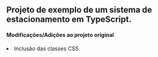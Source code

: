 ## Projeto de exemplo de um sistema de estacionamento em TypeScript.
#### Modificações/Adições ao projeto original
<li>Inclusão das classes CSS</li>
